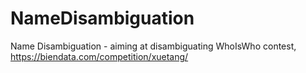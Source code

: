 # NameDisambiguation
Name Disambiguation - aiming at disambiguating WhoIsWho contest, https://biendata.com/competition/xuetang/
